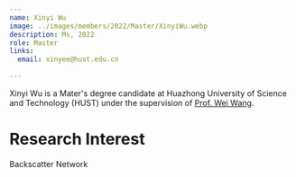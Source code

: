 ```yaml
---
name: Xinyi Wu
image: ../images/members/2022/Master/XinyiWu.webp
description: Ms, 2022
role: Master
links:
  email: xinyee@hust.edu.cn
  
---
```


Xinyi Wu is a Mater's degree candidate at Huazhong University of Science and Technology (HUST) under the supervision of [Prof. Wei Wang](https://eic.hust.edu.cn/professor/wangwei/index.html). 

Research Interest
======
Backscatter Network